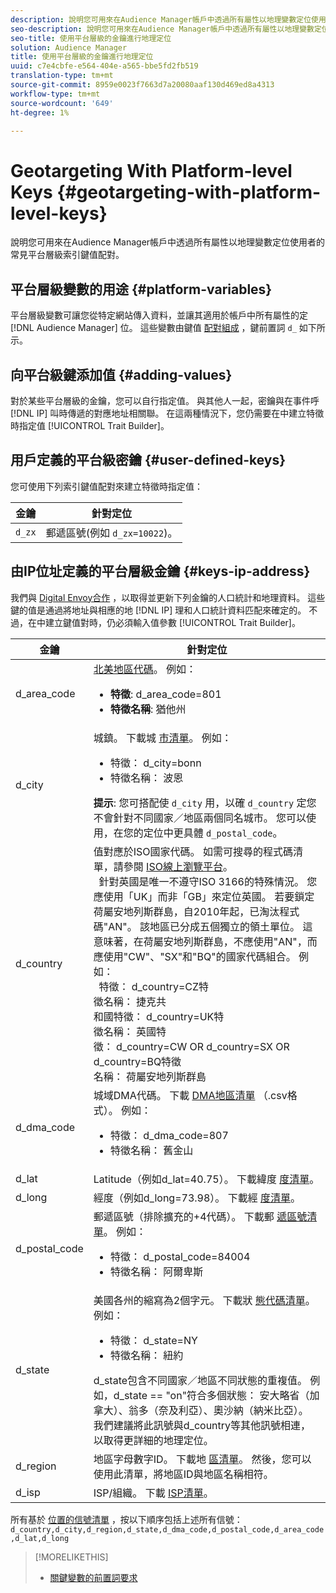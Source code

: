 ```yaml
---
description: 說明您可用來在Audience Manager帳戶中透過所有屬性以地理變數定位使用者的常見平台層級索引鍵值配對。
seo-description: 說明您可用來在Audience Manager帳戶中透過所有屬性以地理變數定位使用者的常見平台層級索引鍵值配對。
seo-title: 使用平台層級的金鑰進行地理定位
solution: Audience Manager
title: 使用平台層級的金鑰進行地理定位
uuid: c7e4cbfe-e564-404e-a565-bbe5fd2fb519
translation-type: tm+mt
source-git-commit: 8959e0023f7663d7a20080aaf130d469ed8a4313
workflow-type: tm+mt
source-wordcount: '649'
ht-degree: 1%

---
```



# Geotargeting With Platform-level Keys {#geotargeting-with-platform-level-keys}

說明您可用來在Audience Manager帳戶中透過所有屬性以地理變數定位使用者的常見平台層級索引鍵值配對。

<!-- c_tb_platform_vars.xml -->

## 平台層級變數的用途 {#platform-variables}

平台層級變數可讓您從特定網站傳入資料，並讓其適用於帳戶中所有屬性的定 [!DNL Audience Manager] 位。 這些變數由鍵值 [配對組成](../../reference/key-value-pairs-explained.md) ，鍵前置詞 `d_` 如下所示。

## 向平台級鍵添加值 {#adding-values}

對於某些平台層級的金鑰，您可以自行指定值。 與其他人一起，密鑰與在事件呼 [!DNL IP] 叫時傳遞的對應地址相關聯。 在這兩種情況下，您仍需要在中建立特徵時指定值 [!UICONTROL Trait Builder]。

## 用戶定義的平台級密鑰 {#user-defined-keys}

您可使用下列索引鍵值配對來建立特徵時指定值：

| 金鑰 | 針對定位 |
|---|---|
| `d_zx` | 郵遞區號(例如 `d_zx=10022`)。 |

## 由IP位址定義的平台層級金鑰 {#keys-ip-address}

我們與 [Digital Envoy合作](https://www.digitalenvoy.com/) ，以取得並更新下列金鑰的人口統計和地理資料。 這些鍵的值是通過將地址與相應的地 [!DNL IP] 理和人口統計資料匹配來確定的。 不過，在中建立鍵值對時，仍必須輸入值參數 [!UICONTROL Trait Builder]。

| 金鑰 | 針對定位 |
|--- |--- |
| d_area_code | [北美地區代碼](https://en.wikipedia.org/wiki/List_of_North_American_Numbering_Plan_area_codes)。  例如： <ul><li>**特徵**:  d_area_code=801</li><li>**特徵名稱**: 猶他州</li></ul> |
| d_city | 城鎮。 下載城 [市清單](assets/d_city.txt)。  例如： <ul><li>特徵：  d_city=bonn</li><li>特徵名稱： 波恩</li></ul> **提示**: 您可搭配使 `d_city` 用，以確 `d_country` 定您不會針對不同國家／地區兩個同名城市。 您可以使用，在您的定位中更具體 `d_postal_code`。 |
| d_country | 值對應於ISO國家代碼。 如需可搜尋的程式碼清單，請參閱 [ISO線上瀏覽平台](https://www.iso.org/obp/ui/#home)。 <br>  針對英國是唯一不遵守ISO 3166的特殊情況。 您應使用「UK」而非「GB」來定位英國。  若要鎖定荷屬安地列斯群島，自2010年起，已淘汰程式碼&quot;AN&quot;。 該地區已分成五個獨立的領土單位。 這意味著，在荷屬安地列斯群島，不應使用&quot;AN&quot;，而應使用&quot;CW&quot;、&quot;SX&quot;和&quot;BQ&quot;的國家代碼組合。  例如：  <br>  特徵：  d_country=CZ特 <br>徵名稱： 捷克共 <br>和國特徵：  d_country=UK特 <br>徵名稱： 英國特 <br>徵：  d_country=CW OR d_country=SX OR d_country=BQ特徵 <br>名稱： 荷屬安地列斯群島 |
| d_dma_code | 城域DMA代碼。 下載 [DMA地區清單](assets/DMAregions.csv) （.csv格式）。  例如： <ul><li>特徵：  d_dma_code=807</li><li>特徵名稱： 舊金山</li></ul> |
| d_lat | Latitude（例如d_lat=40.75）。 下載緯度 [度清單](assets/d_lat.txt)。 |
| d_long | 經度（例如d_long=73.98）。 下載經 [度清單](assets/d_long.txt)。 |
| d_postal_code | 郵遞區號（排除擴充的+4代碼）。 下載郵 [遞區號清單](assets/d_postal_code.txt)。  例如： <ul><li>特徵：  d_postal_code=84004 </li><li>特徵名稱： 阿爾卑斯</li></ul> |
| d_state | 美國各州的縮寫為2個字元。 下載狀 [態代碼清單](assets/d_state.txt)。  例如： <ul><li>特徵：  d_state=NY </li><li>特徵名稱： 紐約</li></ul>d_state包含不同國家／地區不同狀態的重複值。 例如，d_state == &quot;on&quot;符合多個狀態： 安大略省（加拿大）、翁多（奈及利亞）、奧沙納（納米比亞）。 我們建議將此訊號與d_country等其他訊號相連，以取得更詳細的地理定位。 |
| d_region | 地區字母數字ID。 下載地 [區清單](assets/Country_RegionCodes_City.csv)。  然後，您可以使用此清單，將地區ID與地區名稱相符。 |
| d_isp | ISP/組織。 下載 [ISP清單](assets/d_isp.txt)。 |

所有基於 [位置的信號清單](assets/all.txt) ，按以下順序包括上述所有信號： `d_country,d_city,d_region,d_state,d_dma_code,d_postal_code,d_area_code,d_lat,d_long`

>[!MORELIKETHIS]
>
>* [關鍵變數的前置詞要求](../../features/traits/trait-variable-prefixes.md)

